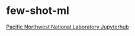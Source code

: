 # few-shot-ml

[Pacific Northwest National Laboratory Jupyterhub]

[Pacific Northwest National Laboratory Jupyterhub]: https://rcjh.pnl.gov